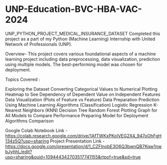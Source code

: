 # UNP-Education-BVC-HBA-VAC-2024
UNP_PYTHON_PROJECT_MEDICAL_INSURANCE_DATASET
Completed this project as a part of my Python (Machine Learning) Internship with United Network of Professionals (UNP).

Overview- This project covers various foundational aspects of a machine learning project including data preprocessing, data visualization, prediction using multiple models. The best-performing model was chosen for deployment.

Topics Covered :

Exploring the Dataset Converting Categorical Values to Numerical Plotting Heatmap to See Dependency of Dependent Value on Independent Features Data Visualization (Plots of Feature vs Feature) Data Preparation Prediction Using Machine Learning Algorithms (Classification) Logistic Regression K-Nearest Neighbors (KNN) Decision Tree Random Forest Plotting Graph for All Models to Compare Performance Preparing Model for Deployment Algorithms Comparison

Google Colab Notebook Link - https://colab.research.google.com/drive/1AfTWKxPKoIVEG2X4_947oOhFgH134z5Q?usp=sharing 
Project Presentation Link - 
https://docs.google.com/presentation/d/1_CZFlnobE3O6Q3bwnQB7Kqw1nwbJyhhL/edit?usp=sharing&ouid=109444342703517741155&rtpof=true&sd=true
